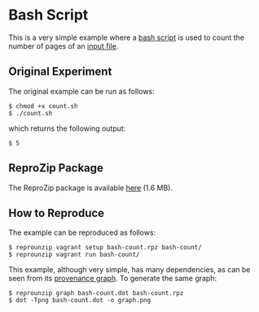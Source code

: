 Bash Script
===========

This is a very simple example where a [bash script](count.sh) is used to count the number of pages of an [input file](textfile).

Original Experiment
-------------------

The original example can be run as follows:

    $ chmod +x count.sh
    $ ./count.sh

which returns the following output:

    $ 5

ReproZip Package
----------------

The ReproZip package is available [here](https://nyu.box.com/s/wq4e4mohg4wn719tef1csrad5x0b1kwh) (1.6 MB).

How to Reproduce
----------------

The example can be reproduced as follows:

    $ reprounzip vagrant setup bash-count.rpz bash-count/
    $ reprounzip vagrant run bash-count/
    
This example, although very simple, has many dependencies, as can be seen from its [provenance graph](graph.png). To generate the same graph:

    $ reprounzip graph bash-count.dot bash-count.rpz 
    $ dot -Tpng bash-count.dot -o graph.png
